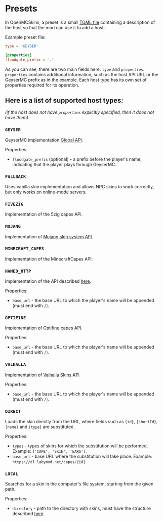 # Presets

In OpenMCSkins, a preset is a small [TOML file](https://toml.io/) containing a description of the host so that the mod
can use it to add a host.

Example preset file:

```toml
type = 'GEYSER'

[properties]
floodgate_prefix = '.'
```

As you can see, there are two main fields here: ``type`` and ``properties``. ``properties`` contains additional
information, such as the host API URL or the GeyserMC prefix as in the example.
Each host type has its own set of properties required for its operation.

## Here is a list of supported host types:

*(if the host does not have ``properties`` explicitly specified, then it does not have them)*

### ``GEYSER``

GeyserMC implementation [Global API](https://wiki.geysermc.org/geyser/global-api/).

Properties:

* ``floodgate_prefix`` (optional) - a prefix before the player's name, indicating that the player plays through
  GeyserMC.

### ``FALLBACK``

Uses vanilla skin implementation and allows NPC skins to work correctly, but only works on online-mode servers.

### ``FIVEZIG``

Implementation of the 5zig capes API.

### ``MOJANG``

Implementation of [Mojang skin system API](https://wiki.vg/Mojang_API).

### ``MINECRAFT_CAPES``

Implementation of the MinecraftCapes API.

### ``NAMED_HTTP``

Implementation of the API described [here](httpServer.md).

Properties:

* ``base_url`` - the base URL to which the player's name will be appended (must end with ``/``).

### ``OPTIFINE``

Implementation of [Optifine capes API](https://optifine.readthedocs.io/capes.html).

Properties:

* ``base_url`` - the base URL to which the player's name will be appended (must end with ``/``).

### ``VALHALLA``

Implementation of [Valhalla Skins API](https://skins.minelittlepony-mod.com/docs)

Properties:

* ``base_url`` - the base URL to which the player's name will be appended (must end with ``/``).

### ``DIRECT``

Loads the skin directly from the URL, where fields such as ``{id}``, ``{shortId}``, ``{name}`` and ``{type}`` are
substituted.

Properties:

* ``types`` - types of skins for which the substitution will be performed. Example: ``['CAPE', 'SKIN', 'EARS']``.
* ``base_url`` - base URL where the substitution will take place. Example: ``https://dl.labymod.net/capes/{id}``

### ``LOCAL``

Searches for a skin in the computer's file system, starting from the given path.

Properties:

* ``directory`` - path to the directory with skins, must have the structure described [here](localResolverHierarchy.md)
